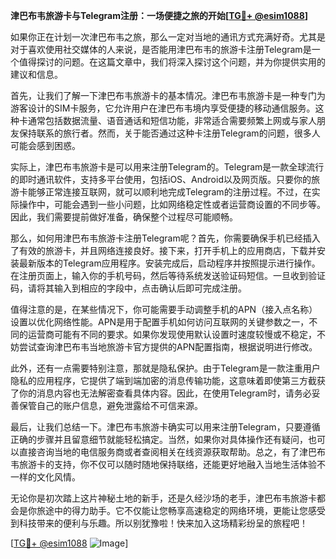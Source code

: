 **津巴布韦旅游卡与Telegram注册：一场便捷之旅的开始[[TG💪+ @esim1088](https://t.me/s/esim1088)]**

如果你正在计划一次津巴布韦之旅，那么一定对当地的通讯方式充满好奇。尤其是对于喜欢使用社交媒体的人来说，是否能用津巴布韦的旅游卡注册Telegram是一个值得探讨的问题。在这篇文章中，我们将深入探讨这个问题，并为你提供实用的建议和信息。

首先，让我们了解一下津巴布韦旅游卡的基本情况。津巴布韦旅游卡是一种专门为游客设计的SIM卡服务，它允许用户在津巴布韦境内享受便捷的移动通信服务。这种卡通常包括数据流量、语音通话和短信功能，非常适合需要频繁上网或与家人朋友保持联系的旅行者。然而，关于能否通过这种卡注册Telegram的问题，很多人可能会感到困惑。

实际上，津巴布韦旅游卡是可以用来注册Telegram的。Telegram是一款全球流行的即时通讯软件，支持多平台使用，包括iOS、Android以及网页版。只要你的旅游卡能够正常连接互联网，就可以顺利地完成Telegram的注册过程。不过，在实际操作中，可能会遇到一些小问题，比如网络稳定性或者运营商设置的不同步等。因此，我们需要提前做好准备，确保整个过程尽可能顺畅。

那么，如何用津巴布韦旅游卡注册Telegram呢？首先，你需要确保手机已经插入了有效的旅游卡，并且网络连接良好。接下来，打开手机上的应用商店，下载并安装最新版本的Telegram应用程序。安装完成后，启动程序并按照提示进行操作。在注册页面上，输入你的手机号码，然后等待系统发送验证码短信。一旦收到验证码，请将其输入到相应的字段中，点击确认后即可完成注册。

值得注意的是，在某些情况下，你可能需要手动调整手机的APN（接入点名称）设置以优化网络性能。APN是用于配置手机如何访问互联网的关键参数之一，不同的运营商可能有不同的要求。如果你发现使用默认设置时速度较慢或不稳定，不妨尝试查询津巴布韦当地旅游卡官方提供的APN配置指南，根据说明进行修改。

此外，还有一点需要特别注意，那就是隐私保护。由于Telegram是一款注重用户隐私的应用程序，它提供了端到端加密的消息传输功能，这意味着即使第三方截获了你的消息内容也无法解密查看具体内容。因此，在使用Telegram时，请务必妥善保管自己的账户信息，避免泄露给不可信来源。

最后，让我们总结一下。津巴布韦旅游卡确实可以用来注册Telegram，只要遵循正确的步骤并且留意细节就能轻松搞定。当然，如果你对具体操作还有疑问，也可以直接咨询当地的电信服务商或者查阅相关在线资源获取帮助。总之，有了津巴布韦旅游卡的支持，你不仅可以随时随地保持联络，还能更好地融入当地生活体验不一样的文化风情。

无论你是初次踏上这片神秘土地的新手，还是久经沙场的老手，津巴布韦旅游卡都会是你旅途中的得力助手。它不仅能让您畅享高速稳定的网络环境，更能让您感受到科技带来的便利与乐趣。所以别犹豫啦！快来加入这场精彩纷呈的旅程吧！

[[TG💪+ @esim1088](https://t.me/s/esim1088) ![Image](https://i.postimg.cc/4NQfJmqS/Snipaste-2025-05-13-00-14-12.png)]